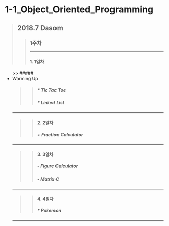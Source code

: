 # 1-1_Object_Oriented_Programming
> ## 2018.7 Dasom
>> ### 1주차
>> *****
>>#### 1. 1일차
<ul>
   >> #####  <li> Warming Up </li>

>> ##### * Tic Tac Toe
>> ##### * Linked List 
* * *
>>#### 2. 2일차
>> ##### + Fraction Calculator
***
>>#### 3. 3일차
>> ##### - Figure Calculator 
>> ##### - Matrix C
- - -
>>#### 4. 4일차
>> ##### * Pokemon
-------------------
</ul>
